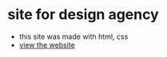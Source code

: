 # site for design agency
- this site was made with html, css
- [view the website](https://didsov.github.io/site-creative-agency/)
